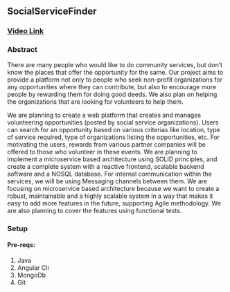 ## SocialServiceFinder

### [Video Link](https://www.youtube.com/watch?v=DoI5_Ww7daA)

### Abstract

There are many people who would like to do community services, but don’t know the places that offer the opportunity for the same. Our project aims to provide a platform not only to people who seek non-profit organizations for any opportunities where they can contribute, but also to encourage more people by rewarding them for doing good deeds. We also plan on helping the organizations that are looking for volunteers to help them. 

We are planning to create a web platform that creates and manages volunteering opportunities (posted by social service organizations). Users can search for an opportunity based on various criterias like location, type of service required, type of organizations listing the opportunities, etc. For motivating the users, rewards from various partner companies will be offered to those who volunteer in these events. We are planning to implement a microservice based architecture using SOLID principles, and create a complete system with a reactive frontend, scalable backend software and a NOSQL database. For internal communication within the services, we will be using Messaging channels between them. We are focusing on microservice based architecture because we want to create a robust, maintainable and a highly scalable system in a way that makes it easy to add more features in the future, supporting Agile methodology. We are also planning to cover the features using functional tests.

### Setup

#### Pre-reqs:
1. Java
2. Angular Cli
3. MongoDb
4. Git

